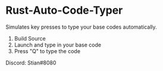 # Rust-Auto-Code-Typer

Simulates key presses to type your base codes automatically.

1. Build Source
2. Launch and type in your base code
3. Press "Q" to type the code


Discord: Stian#8080
